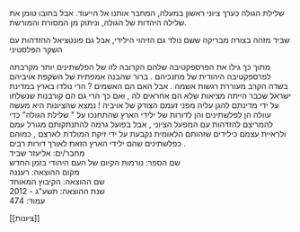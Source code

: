 שלילת הגולה כערך ציוני ראשון במעלה, המחבר אותנו אל הייעוד. אבל בחובו טומן את שלילה היהדות של הגולה, וניתוק מן המסורת והמורשת.

שביד מזהה בצורה מבריקה ששם נולד גם הזיהוי הילידי, אבל גם פונטציאל ההזדהות עם השקר הפלסטיני 

מתוך כך גילו את הפרספקטיבה שלהם הקרובה לזו של הפלשתינים יותר מקרבתה לפרספקטיבה היהודית של מחנכיהם . ברור שהבנה אמפתית של השקפת אויביהם בשדה הקרב מעוררת רגשות אשמה . אבל האם הם האשמים ? הרי נולדו בארץ במדינת ישראל שכבר הייתה מציאות שלא הם אחראים לה , ואם כך הרי גם הם קורבנות שנשלחו על ידי מדינתם להגן עליה מפני זעמם הצודק של אויביה ! נמצא שהציונות היא מעשה עוולה הן לפלשתינים והן לדורות של ילידי הארץ שהתחנכו על " שלילת הגולה" כדי להמריצם להזדהות עם המפעל הציוני , אבל בפועל גרמה להתנתקותם מגורל עמם ולראיית עצמם כילידים שזהותם הלאומית נקבעת על ידי זיקת המולדת לארצם , כמוהם כפלשתינים שהם ילידי הארץ הזאת לאורך דורות רבים .  
מחבר/ים: אליעזר שביד  
שם הספר: נורמות הקיום של העם היהודי בזמן החדש  
מקום ההוצאה: רעננה  
שם ההוצאה: הקיבוץ המאוחד  
שנת ההוצאה: תשע"ג - 2012  
עמוד: 474


[[ציונות]]